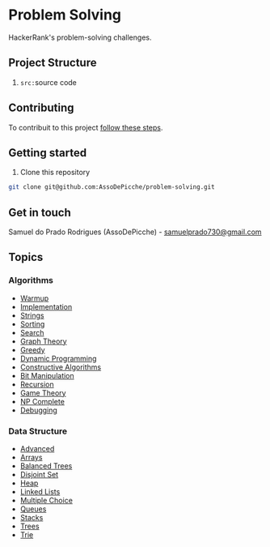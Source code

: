 # Problem Solving

HackerRank's problem-solving challenges.

## Project Structure

1. `src:`source code

## Contributing

To contribuit to this project [follow these steps](./CONTRIBUTING).

## Getting started

1. Clone this repository

```bash
git clone git@github.com:AssoDePicche/problem-solving.git
```

## Get in touch

Samuel do Prado Rodrigues (AssoDePicche) - samuelprado730@gmail.com

## Topics

### Algorithms

- [Warmup](code/Algorithms/Warmup/)
- [Implementation](code/Algorithms/Implementation/)
- [Strings](code/Algorithms/Strings)
- [Sorting](code/Algorithms/Sorting/)
- [Search](code/Algorithms/Search)
- [Graph Theory](code/Algorithms/Graph%20Theory/)
- [Greedy](code/Algorithms/Greedy/)
- [Dynamic Programming](code/Algorithms/Dynamic%20Programming/)
- [Constructive Algorithms](code/Algorithms/Constructive%20Algorithms/)
- [Bit Manipulation](code/Algorithms/Bit%20Manipulation/)
- [Recursion](code/Algorithms/Recursion/)
- [Game Theory](code/Algorithms/Game%20Theory/)
- [NP Complete](code/Algorithms/NP%20Complete/)
- [Debugging](code/Algorithms/Debugging)

### Data Structure

- [Advanced](code/Data%20Structure/Advanced/)
- [Arrays](code/Data%20Structure/Arrays/)
- [Balanced Trees](code/Data%20Structure/Balanced%20Trees/)
- [Disjoint Set](code/Data%20Structure/Disjoint%20Set/)
- [Heap](code/Data%20Structure/Heap/)
- [Linked Lists](code/Data%20Structure/Linked%20Lists/)
- [Multiple Choice](code/Data%20Structure/Multiple%20Choice/)
- [Queues](code/Data%20Structure/Queues/)
- [Stacks](code/Data%20Structure/Stacks/)
- [Trees](code/Data%20Structure/Trees/)
- [Trie](code/Data%20Structure/Trie/)
